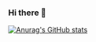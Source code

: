 ### Hi there 👋


[![Anurag's GitHub stats](https://github-readme-stats.vercel.app/api?username=AyushChaudhary)](https://github.com/AyshChaudhary/github-readme-stats)
